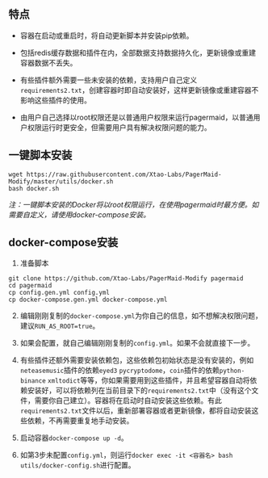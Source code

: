 ## 特点

- 容器在启动或重启时，将自动更新脚本并安装pip依赖。

- 包括redis缓存数据和插件在内，全部数据支持数据持久化，更新镜像或重建容器数据不丢失。

- 有些插件额外需要一些未安装的依赖，支持用户自己定义`requirements2.txt`，创建容器时即自动安装好，这样更新镜像或重建容器不影响这些插件的使用。

- 由用户自己选择以root权限还是以普通用户权限来运行pagermaid，以普通用户权限运行时更安全，但需要用户具有解决权限问题的能力。

## 一键脚本安装

```
wget https://raw.githubusercontent.com/Xtao-Labs/PagerMaid-Modify/master/utils/docker.sh
bash docker.sh
```

*注：一键脚本安装的Docker将以root权限运行，在使用pagermaid时最方便。如需要自定义，请使用docker-compose安装。*

## docker-compose安装

1. 准备脚本

```
git clone https://github.com/Xtao-Labs/PagerMaid-Modify pagermaid
cd pagermaid
cp config.gen.yml config.yml
cp docker-compose.gen.yml docker-compose.yml
```

2. 编辑刚刚复制的`docker-compose.yml`为你自己的信息，如不想解决权限问题，建议`RUN_AS_ROOT=true`。

3. 如果会配置，就自己编辑刚刚复制的`config.yml`。如果不会就直接下一步。

4. 有些插件还额外需要安装依赖包，这些依赖包初始状态是没有安装的，例如`neteasemusic`插件的依赖`eyed3` `pycryptodome`，`coin`插件的依赖`python-binance` `xmltodict`等等，你如果需要用到这些插件，并且希望容器自动将依赖安装好，可以将依赖列在当前目录下的`requirements2.txt`中（没有这个文件，需要你自己建立）。容器将在启动时自动安装这些依赖。有此`requirements2.txt`文件以后，重新部署容器或者更新镜像，都将自动安装这些依赖，不再需要重复地手动安装。

5. 启动容器`docker-compose up -d`。

6. 如第3步未配置`config.yml`，则运行`docker exec -it <容器名> bash utils/docker-config.sh`进行配置。

